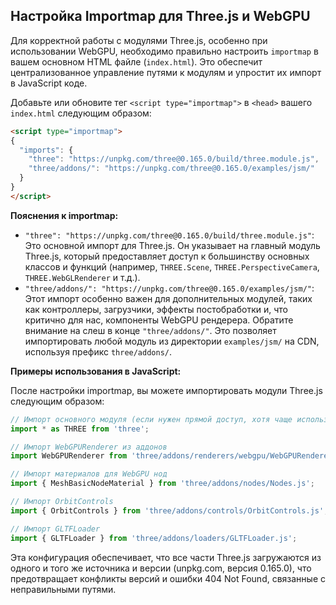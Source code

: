 ## Настройка Importmap для Three.js и WebGPU

Для корректной работы с модулями Three.js, особенно при использовании WebGPU, необходимо правильно настроить `importmap` в вашем основном HTML файле (`index.html`). Это обеспечит централизованное управление путями к модулям и упростит их импорт в JavaScript коде.

Добавьте или обновите тег `<script type="importmap">` в `<head>` вашего `index.html` следующим образом:

```html
<script type="importmap">
{
  "imports": {
    "three": "https://unpkg.com/three@0.165.0/build/three.module.js",
    "three/addons/": "https://unpkg.com/three@0.165.0/examples/jsm/"
  }
}
</script>
```

**Пояснения к importmap:**

*   `"three": "https://unpkg.com/three@0.165.0/build/three.module.js"`: Это основной импорт для Three.js. Он указывает на главный модуль Three.js, который предоставляет доступ к большинству основных классов и функций (например, `THREE.Scene`, `THREE.PerspectiveCamera`, `THREE.WebGLRenderer` и т.д.).
*   `"three/addons/": "https://unpkg.com/three@0.165.0/examples/jsm/"`: Этот импорт особенно важен для дополнительных модулей, таких как контроллеры, загрузчики, эффекты постобработки и, что критично для нас, компоненты WebGPU рендерера. Обратите внимание на слеш в конце `"three/addons/"`. Это позволяет импортировать любой модуль из директории `examples/jsm/` на CDN, используя префикс `three/addons/`.

**Примеры использования в JavaScript:**

После настройки importmap, вы можете импортировать модули Three.js следующим образом:

```javascript
// Импорт основного модуля (если нужен прямой доступ, хотя чаще используется THREE.*)
import * as THREE from 'three';

// Импорт WebGPURenderer из аддонов
import WebGPURenderer from 'three/addons/renderers/webgpu/WebGPURenderer.js';

// Импорт материалов для WebGPU нод
import { MeshBasicNodeMaterial } from 'three/addons/nodes/Nodes.js';

// Импорт OrbitControls
import { OrbitControls } from 'three/addons/controls/OrbitControls.js';

// Импорт GLTFLoader
import { GLTFLoader } from 'three/addons/loaders/GLTFLoader.js';
```

Эта конфигурация обеспечивает, что все части Three.js загружаются из одного и того же источника и версии (unpkg.com, версия 0.165.0), что предотвращает конфликты версий и ошибки 404 Not Found, связанные с неправильными путями.
